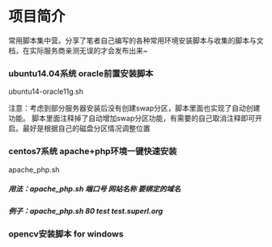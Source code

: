 # 项目简介
常用脚本集中营。分享了笔者自己编写的各种常用环境安装脚本与收集的脚本与文档，在实际服务商亲测无误的才会发布出来~

### ubuntu14.04系统 oracle前置安装脚本
ubuntu14-oracle11g.sh

注意：考虑到部分服务器安装后没有创建swap分区，脚本里面也实现了自动创建功能。
脚本里面注释掉了自动增加swap分区功能，有需要的自己取消注释即可开启。最好是根据自己的磁盘分区情况调整位置

### centos7系统 apache+php环境一键快速安装
apache_php.sh

##### 用法：apache_php.sh 端口号 网站名称 要绑定的域名
##### 例子：apache_php.sh 80 test test.superl.org

### opencv安装脚本 for windows

